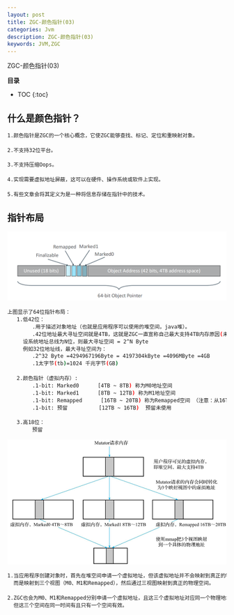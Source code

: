 ```yaml
---
layout: post
title: ZGC-颜色指针(03)
categories: Jvm
description: ZGC-颜色指针(03)
keywords: JVM,ZGC
---
```


ZGC-颜色指针(03)

**目录**

* TOC
{:toc}

## 什么是颜色指针？

```sh
1.颜色指针是ZGC的一个核心概念，它使ZGC能够查找、标记、定位和重映射对象。

2.不支持32位平台。

3.不支持压缩Oops。

4.实现需要虚拟地址屏蔽，这可以在硬件、操作系统或软件上实现。

5.有些文章会将其定义为是一种将信息存储在指针中的技术。
```

## 指针布局

![](/images/posts/jvm/zgc/1.png)

```sh
上图显示了64位指针布局：
   1.低42位：
        .用于描述对象地址（也就是应用程序可以使用的堆空间，java堆）。
        .42位地址最大寻址空间就是4TB，这就是ZGC一直宣称自己最大支持4TB内存原因(未来可扩展)。
     设系统地址总线为N位，则最大寻址空间 = 2^N Byte
     例如32位地址线，最大寻址空间为：
        .2^32 Byte =4294967196Byte = 4197304kByte =4096MByte =4GB
        .1太字节(tb)=1024 千兆字节(GB)
   
   2.颜色指针（虚拟内存）:
        .1-bit: Marked0      [4TB ~ 8TB) 称为M0地址空间
        .1-bit: Marked1      [8TB ~ 12TB) 称为M1地址空间
        .1-bit: Remapped      [16TB ~ 20TB) 称为Remapped空间 （注意：从16TB开始）
        .1-bit: 预留          [12TB ~ 16TB)  预留未使用

   3.高18位：
        预留
```

![](/images/posts/jvm/zgc/2.png)

```sh
1.当应用程序创建对象时，首先在堆空间申请一个虚拟地址，但该虚拟地址并不会映射到真正的物理地址，
  而是映射到三个视图（M0、M1和Remapped），然后通过三视图映射到真正的物理空间。

2.ZGC也会为M0、M1和Remapped分别申请一个虚拟地址，且这三个虚拟地址对应同一个物理地址，
  但这三个空间在同一时间有且只有一个空间有效。
```
